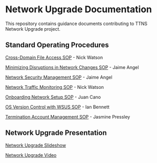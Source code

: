 # Network Upgrade Documentation
This repository contains guidance documents contributing to TTNS Network Upgrade project.

## Standard Operating Procedures

[Cross-Domain File Access SOP](https://docs.google.com/document/d/1Q2lAo7Zh7_WnHAM-P2qj5mdmfQsi4VDH4KREpD-n5gE/edit?usp=sharing) - Nick Watson

[Minimizing Disruptions in Network Changes SOP](https://docs.google.com/document/d/1edSV4uigGneTg6aMOzgTDzHOJgReWmLr6EcSZteINYM/edit?usp=sharing) - Jaime Angel

[Network Security Management SOP](https://docs.google.com/document/d/1Hgv3Xvzhfa6y8dtvpkJuRN1AczHj2gCrtpChQbqieC8/edit?usp=sharing) - Jaime Angel

[Network Traffic Monitoring SOP](https://docs.google.com/document/d/1pfzbg-ap0h5ic7MkjdQlytJu2biZUB8VwiGljwIP4Tg/edit?usp=sharing) - Nick Watson

[Onboarding Network Setup SOP](https://docs.google.com/document/d/1VvFro_gIaZXPEU9jCewMM7YS_4GvjY8-yrEvf4v-YVc/edit?usp=sharing) - Juan Cano

[OS Version Control with WSUS SOP](https://docs.google.com/document/d/1Oe3RH-GejPU7Y9j_jF-c5-zX8OdLvpTKTMuVbEJe7pE/edit?usp=sharing) - Ian Bennett

[Termination Account Management SOP](https://docs.google.com/document/d/1YzXrS5ywnr9v5aK6agaro-lTzW4Hj33lfChDmlbRJa8/edit?usp=sharing) - Jasmine Pressley

## Network Upgrade Presentation 

[Network Upgrade Slideshow](https://docs.google.com/presentation/d/1jVa_kd9SWHRC-UC5yZyZfZniq_CBE7qdJcDnymkTfxo/edit?usp=sharing)

[Network Upgrade Video]()

